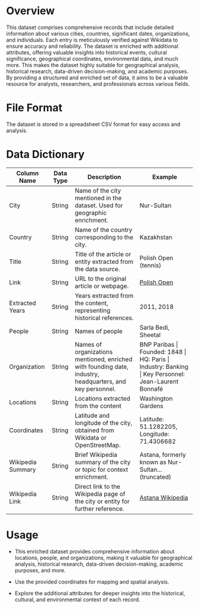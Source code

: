 # Overview
This dataset comprises comprehensive records that include detailed information about various cities, countries, significant dates, organizations, and individuals. Each entry is meticulously verified against Wikidata to ensure accuracy and reliability. The dataset is enriched with additional attributes, offering valuable insights into historical events, cultural significance, geographical coordinates, environmental data, and much more. This makes the dataset highly suitable for geographical analysis, historical research, data-driven decision-making, and academic purposes. By providing a structured and enriched set of data, it aims to be a valuable resource for analysts, researchers, and professionals across various fields.

# File Format
The dataset is stored in a spreadsheet CSV format for easy access and analysis.
# Data Dictionary

| Column Name          | Data Type | Description | Example |
|----------------------|----------|-------------|---------|
| City                | String   | Name of the city mentioned in the dataset. Used for geographic enrichment. | Nur-Sultan |
| Country             | String   | Name of the country corresponding to the city. | Kazakhstan |
| Title               | String   | Title of the article or entity extracted from the data source. | Polish Open (tennis) |
| Link                | String   | URL to the original article or webpage. | [Polish Open](https://en.wikipedia.org/wiki/Polish_Open_(tennis)) |
| Extracted Years     | String   | Years extracted from the content, representing historical references. | 2011, 2018 |
| People              | String   | Names of people| Sarla Bedi, Sheetal |
| Organization        | String   | Names of organizations mentioned, enriched with founding date, industry, headquarters, and key personnel. | BNP Paribas \| Founded: 1848 \| HQ: Paris \| Industry: Banking \| Key Personnel: Jean-Laurent Bonnafé |
| Locations           | String    |Locations extracted from the content| Washington Gardens |
| Coordinates         | String   | Latitude and longitude of the city, obtained from Wikidata or OpenStreetMap. | Latitude: 51.1282205, Longitude: 71.4306682 |
| Wikipedia Summary   | String   | Brief Wikipedia summary of the city or topic for context enrichment. | Astana, formerly known as Nur-Sultan... (truncated) |
| Wikipedia Link      | String   | Direct link to the Wikipedia page of the city or entity for further reference. | [Astana Wikipedia](https://en.wikipedia.org/wiki/Astana) |


# Usage

* This enriched dataset provides comprehensive information about locations, people, and organizations, making it valuable for geographical analysis, historical research, data-driven decision-making, academic purposes, and more.

* Use the provided coordinates for mapping and spatial analysis.

* Explore the additional attributes for deeper insights into the historical, cultural, and environmental context of each record.
